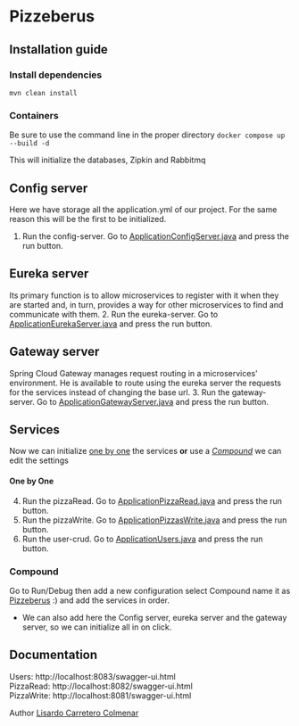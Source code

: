 # Pizzeberus

## Installation guide

### Install dependencies
`mvn clean install`

### Containers
Be sure to use the command line in the proper directory
`docker compose up --build -d`

This will initialize the databases, Zipkin and Rabbitmq

## Config server
Here we have storage all the application.yml of our project.
For the same reason this will be the first to be initialized.
1. Run the config-server. Go to [ApplicationConfigServer.java](config-server/src/main/java/com/hiberus/ApplicationConfigServer.java) and press the run button.


## Eureka server
Its primary function is to allow microservices to register with it when they are started and,
in turn, provides a way for other microservices to find and communicate with them.
2. Run the eureka-server. Go to [ApplicationEurekaServer.java](eureka-server/src/main/java/com/hiberus/ApplicationEurekaServer.java) and press the run button.

## Gateway server
Spring Cloud Gateway manages request routing in a microservices' environment.
He is available to route using the eureka server the requests for the services instead of changing the base url.
3. Run the gateway-server. Go to [ApplicationGatewayServer.java](gateway-server/src/main/java/com/hiberus/ApplicationGatewayServer.java) and press the run button.

## Services
Now we can initialize [one by one](#one-by-one) the services **or** use a [*Compound*](#compound) we can edit the
settings

#### One by One
4. Run the pizzaRead. Go to [ApplicationPizzaRead.java](pizzaRead/src/main/java/com/hiberus/ApplicationPizzaRead.java) and press the run button.
5. Run the pizzaWrite. Go to [ApplicationPizzasWrite.java](pizzaWrite/src/main/java/com/hiberus/ApplicationPizzasWrite.java) and press the run button.
6. Run the user-crud. Go to [ApplicationUsers.java](user-crud/src/main/java/com/hiberus/ApplicationUsers.java) and press the run button.

### Compound
Go to Run/Debug then add a new configuration select Compound name it as [Pizzeberus](#pizzeberus) :) and add the services in order.
* We can also add here the Config server, eureka server and the gateway server, so we can initialize all in on click.

## Documentation
Users: http://localhost:8083/swagger-ui.html        
PizzaRead: http://localhost:8082/swagger-ui.html    
PizzaWrite: http://localhost:8081/swagger-ui.html   

Author
[Lisardo Carretero Colmenar](https://github.com/LCarretero/LCarretero)

